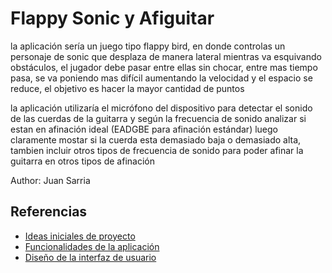# Flappy Sonic y Afiguitar

la aplicación sería un juego tipo flappy bird, en donde controlas un personaje de sonic que desplaza de manera lateral mientras va esquivando obstáculos, el jugador debe pasar entre ellas sin chocar, entre mas tiempo pasa, se va poniendo mas difícil aumentando la velocidad  y el espacio se reduce, el objetivo es hacer la mayor cantidad de puntos 

la aplicación utilizaría el micrófono del dispositivo para detectar el sonido de las cuerdas de la guitarra y según la frecuencia de sonido analizar si estan en afinación ideal (EADGBE para afinación estándar) luego claramente mostar si la cuerda esta demasiado baja o demasiado alta, tambien incluir otros tipos de frecuencia de sonido para poder afinar la guitarra en otros tipos de afinación

Author: Juan Sarria

## Referencias

- [Ideas iniciales de proyecto](docs/ideas.md)
- [Funcionalidades de la aplicación](docs/funcionalidades.md)
- [Diseño de la interfaz de usuario](docs/ui.md)
